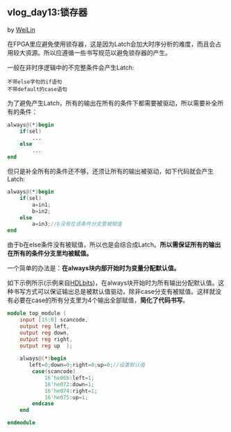 ## vlog_day13:锁存器
by [WeiLin](https://github.com/xLinWei)

在FPGA里应避免使用锁存器，这是因为Latch会加大时序分析的难度，而且会占用较大资源。所以应遵循一些书写规范以避免锁存器的产生。

一般在非时序逻辑中的不完整条件会产生Latch:
    
    不带else字句的if语句
    不带default的case语句

为了避免产生Latch，所有的输出在所有的条件下都需要被驱动，所以需要补全所有的条件：
```verilog
always@(*)begin
    if(sel)
        ...
    else
        ...
end
```
但只是补全所有的条件还不够，还须让所有的输出被驱动，如下代码就会产生Latch:
```verilog
always@(*)begin
    if(sel)
        a=in1;
        b=in2;
    else
        a=in3;//b没有在该条件分支里被赋值
end
```
由于b在else条件没有被赋值，所以也是会综合成Latch。**所以需保证所有的输出在所有的条件分支里均被赋值。** 

一个简单的办法是：**在always块内部开始时为变量分配默认值。**

如下示例所示(示例来自[HDLbits](https://hdlbits.01xz.net/wiki/Always_nolatches))，在always块开始时为所有输出分配默认值。这种书写方式可以保证输出总是被默认值驱动，除非case分支有被赋值。这样就没有必要在case的所有分支里为4个输出全部赋值，**简化了代码书写**。
```verilog
module top_module (
    input [15:0] scancode,
    output reg left,
    output reg down,
    output reg right,
    output reg up  ); 
    
    always@(*)begin
       left=0;down=0;right=0;up=0;//设置默认值
        case(scancode)
            16'he06b:left=1;
            16'he072:down=1;
            16'he074:right=1;
            16'he075:up=1;
        endcase
    end

endmodule
```